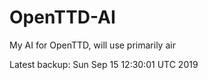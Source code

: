 # OpenTTD-AI
My AI for OpenTTD, will use primarily air

Latest backup: Sun Sep 15 12:30:01 UTC 2019
